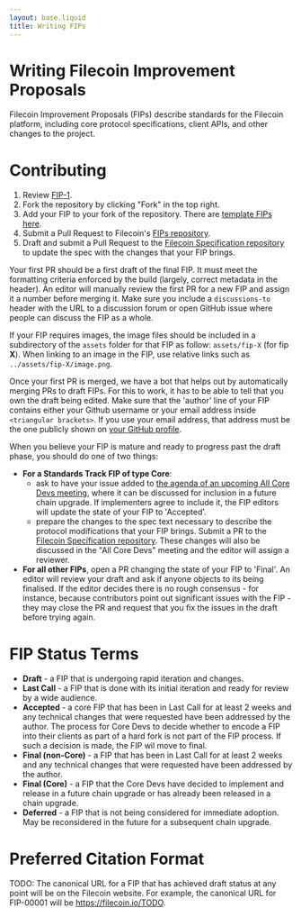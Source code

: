 ```yaml
---
layout: base.liquid
title: Writing FIPs
---
```

# Writing Filecoin Improvement Proposals 
Filecoin Improvement Proposals (FIPs) describe standards for the Filecoin platform, including core protocol specifications, client APIs, and other changes to the project.

# Contributing

 1. Review [FIP-1](/FIPS/fip-0001/).
 2. Fork the repository by clicking "Fork" in the top right.
 3. Add your FIP to your fork of the repository. There are [template FIPs here](/templates).
 4. Submit a Pull Request to Filecoin's [FIPs repository](https://github.com/filecoin-project/FIPs).
 5. Draft and submit a Pull Request to the [Filecoin Specification repository](https://github.com/filecoin-project/specs) to update the spec with the changes that your FIP brings.

Your first PR should be a first draft of the final FIP. It must meet the formatting criteria enforced by the build (largely, correct metadata in the header). An editor will manually review the first PR for a new FIP and assign it a number before merging it. Make sure you include a `discussions-to` header with the URL to a discussion forum or open GitHub issue where people can discuss the FIP as a whole.

If your FIP requires images, the image files should be included in a subdirectory of the `assets` folder for that FIP as follow: `assets/fip-X` (for fip **X**). When linking to an image in the FIP, use relative links such as `../assets/fip-X/image.png`.

Once your first PR is merged, we have a bot that helps out by automatically merging PRs to draft FIPs. For this to work, it has to be able to tell that you own the draft being edited. Make sure that the 'author' line of your FIP contains either your Github username or your email address inside `<triangular brackets>`. If you use your email address, that address must be the one publicly shown on [your GitHub profile](https://github.com/settings/profile).

When you believe your FIP is mature and ready to progress past the draft phase, you should do one of two things:

 - **For a Standards Track FIP of type Core**:
 	- ask to have your issue added to [the agenda of an upcoming All Core Devs meeting](https://github.com/filecoin-project/tpm/issues), where it can be discussed for inclusion in a future chain upgrade. If implementers agree to include it, the FIP editors will update the state of your FIP to 'Accepted'.
 	- prepare the changes to the spec text necessary to describe the protocol modifications that your FIP brings. Submit a PR to the [Filecoin Specification repository](https://github.com/filecoin-project/specs). These changes will also be discussed in the "All Core Devs" meeting and the editor will assign a reviewer.
 - **For all other FIPs**, open a PR changing the state of your FIP to 'Final'. An editor will review your draft and ask if anyone objects to its being finalised. If the editor decides there is no rough consensus - for instance, because contributors point out significant issues with the FIP - they may close the PR and request that you fix the issues in the draft before trying again.

# FIP Status Terms
* **Draft** - a FIP that is undergoing rapid iteration and changes.
* **Last Call** - a FIP that is done with its initial iteration and ready for review by a wide audience.
* **Accepted** - a core FIP that has been in Last Call for at least 2 weeks and any technical changes that were requested have been addressed by the author. The process for Core Devs to decide whether to encode a FIP into their clients as part of a hard fork is not part of the FIP process. If such a decision is made, the FIP wil move to final.
* **Final (non-Core)** - a FIP that has been in Last Call for at least 2 weeks and any technical changes that were requested have been addressed by the author.
* **Final (Core)** - a FIP that the Core Devs have decided to implement and release in a future chain upgrade or has already been released in a chain upgrade. 
* **Deferred** - a FIP that is not being considered for immediate adoption. May be reconsidered in the future for a subsequent chain upgrade.

# Preferred Citation Format

TODO: 
The canonical URL for a FIP that has achieved draft status at any point will be on the Filecoin website. For example, the canonical URL for FIP-00001 will be https://filecoin.io/TODO.
